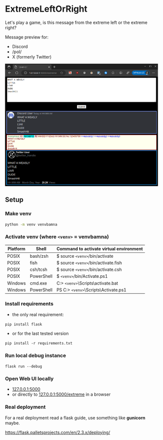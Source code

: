 # ExtremeLeftOrRight

Let's play a game, is this message from the extreme left or the extreme right?

Message preview for:
- Discord
- /pol/
- X (formerly Twitter)

![alt text](static/preview.png)

## Setup

### Make venv

```bash
python -m venv venvbamna
```
### Activate venv (where `<venv>` = venvbamna)

Platform | Shell | Command to activate virtual environment
---|---|---
POSIX | bash/zsh | $ source `<venv>`/bin/activate
POSIX | fish | $ source `<venv>`/bin/activate.fish
POSIX | csh/tcsh | $ source `<venv>`/bin/activate.csh
POSIX | PowerShell | $ `<venv>`/bin/Activate.ps1
Windows | cmd.exe | C:\> `<venv>`\Scripts\activate.bat
Windows | PowerShell | PS C:\> `<venv>`\Scripts\Activate.ps1

### Install requirements

- the only real requirement:

`pip install flask`

- or for the last tested version

`pip install -r requirements.txt`

### Run local debug instance

`flask run --debug`

### Open Web UI locally

- [127.0.0.1:5000](127.0.0.1:5000)
- or directly to [127.0.0.1:5000/extreme](127.0.0.1:5000/extreme) in a browser

### Real deployment

For a real deployment read a flask guide, use something like **gunicorn** maybe.

https://flask.palletsprojects.com/en/2.3.x/deploying/
